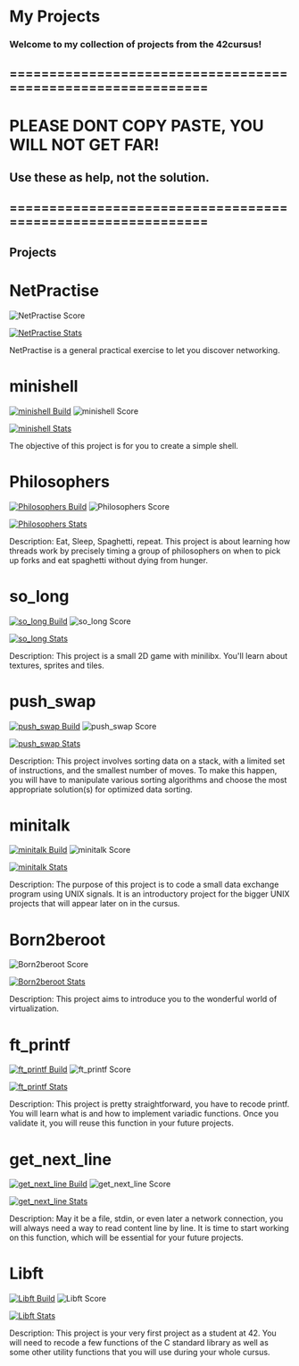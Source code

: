 # My Projects

### Welcome to my collection of projects from the 42cursus!
## ============================================================
# PLEASE DONT COPY PASTE, YOU WILL NOT GET FAR!
## Use these as help, not the solution.
## ============================================================
## Projects

# NetPractise

![NetPractise Score](https://img.shields.io/badge/Score-N\A-grey?style=for-the-badge)

[![NetPractise Stats](https://github-readme-stats.vercel.app/api/pin/?username=WOLFIE-OG&repo=NetPractise&theme=dark)](https://github.com/WOLFIE-OG/NetPractise)

NetPractise is a general practical exercise to let you discover networking. 

# minishell

[![minishell Build](https://img.shields.io/github/actions/workflow/status/WOLFIE-OG/minishell/makefile.yml?style=for-the-badge)](https://github.com/WOLFIE-OG/minishell/actions/workflows/makefile.yml) ![minishell Score](https://img.shields.io/badge/Score-125%2F100-brightgreen?style=for-the-badge)

[![minishell Stats](https://github-readme-stats.vercel.app/api/pin/?username=WOLFIE-OG&repo=minishell&theme=dark)](https://github.com/WOLFIE-OG/minishell)

The objective of this project is for you to create a simple shell.

# Philosophers

[![Philosophers Build](https://img.shields.io/github/actions/workflow/status/WOLFIE-OG/Philosophers/makefile.yml?style=for-the-badge)](https://github.com/WOLFIE-OG/Philosophers/actions/workflows/makefile.yml) ![Philosophers Score](https://img.shields.io/badge/Score-125%2F125-brightgreen?style=for-the-badge)

[![Philosophers Stats](https://github-readme-stats.vercel.app/api/pin/?username=WOLFIE-OG&repo=Philosophers&theme=dark)](https://github.com/WOLFIE-OG/Philosophers)

Description: Eat, Sleep, Spaghetti, repeat. This project is about learning how threads work by precisely timing a group of philosophers on when to pick up forks and eat spaghetti without dying from hunger. 

# so_long

[![so_long Build](https://img.shields.io/github/actions/workflow/status/WOLFIE-OG/so_long/makefile.yml?style=for-the-badge)](https://github.com/WOLFIE-OG/so_long/actions/workflows/makefile.yml) ![so_long Score](https://img.shields.io/badge/Score-125%2F125-brightgreen?style=for-the-badge)

[![so_long Stats](https://github-readme-stats.vercel.app/api/pin/?username=WOLFIE-OG&repo=so_long&theme=dark)](https://github.com/WOLFIE-OG/so_long)

Description: This project is a small 2D game with minilibx. You'll learn about textures, sprites and tiles. 

# push_swap

[![push_swap Build](https://img.shields.io/github/actions/workflow/status/WOLFIE-OG/push_swap/makefile.yml?style=for-the-badge)](https://github.com/WOLFIE-OG/push_swap/actions/workflows/makefile.yml) ![push_swap Score](https://img.shields.io/badge/Score-100%2F125-brightgreen?style=for-the-badge)

[![push_swap Stats](https://github-readme-stats.vercel.app/api/pin/?username=WOLFIE-OG&repo=push_swap&theme=dark)](https://github.com/WOLFIE-OG/push_swap)

Description: This project involves sorting data on a stack, with a limited set of instructions, and the smallest number of moves. To make this happen, you will have to manipulate various sorting algorithms and choose the most appropriate solution(s) for optimized data sorting.

# minitalk

[![minitalk Build](https://img.shields.io/github/actions/workflow/status/WOLFIE-OG/minitalk/makefile.yml?style=for-the-badge)](https://github.com/WOLFIE-OG/minitalk/actions/workflows/makefile.yml) ![minitalk Score](https://img.shields.io/badge/Score-125%2F125-brightgreen?style=for-the-badge)

[![minitalk Stats](https://github-readme-stats.vercel.app/api/pin/?username=WOLFIE-OG&repo=minitalk&theme=dark)](https://github.com/WOLFIE-OG/minitalk)

Description: The purpose of this project is to code a small data exchange program using UNIX signals. It is an introductory project for the bigger UNIX projects that will appear later on in the cursus.

# Born2beroot
![Born2beroot Score](https://img.shields.io/badge/Score-125%2F125-brightgreen?style=for-the-badge)

[![Born2beroot Stats](https://github-readme-stats.vercel.app/api/pin/?username=WOLFIE-OG&repo=born2beroot&theme=dark)](https://github.com/WOLFIE-OG/born2beroot) 

Description: This project aims to introduce you to the wonderful world of virtualization.

# ft_printf

[![ft_printf Build](https://img.shields.io/github/actions/workflow/status/WOLFIE-OG/ft_printf/makefile.yml?style=for-the-badge)](https://github.com/WOLFIE-OG/ft_printf/actions/workflows/makefile.yml) ![ft_printf Score](https://img.shields.io/badge/Score-100%2F125-brightgreen?style=for-the-badge)

[![ft_printf Stats](https://github-readme-stats.vercel.app/api/pin/?username=WOLFIE-OG&repo=ft_printf&theme=dark)](https://github.com/WOLFIE-OG/ft_printf)

Description: This project is pretty straightforward, you have to recode printf. You will learn what is and how to implement variadic functions. Once you validate it, you will reuse this function in your future projects. 

# get_next_line

[![get_next_line Build](https://img.shields.io/github/actions/workflow/status/WOLFIE-OG/get_next_line/makefile.yml?style=for-the-badge)](https://github.com/WOLFIE-OG/get_next_line/actions/workflows/makefile.yml) ![get_next_line Score](https://img.shields.io/badge/Score-125%2F125-brightgreen?style=for-the-badge)

[![get_next_line Stats](https://github-readme-stats.vercel.app/api/pin/?username=WOLFIE-OG&repo=get_next_line&theme=dark)](https://github.com/WOLFIE-OG/get_next_line)

Description: May it be a file, stdin, or even later a network connection, you will always need a way to read content line by line. It is time to start working on this function, which will be essential for your future projects. 

# Libft

[![Libft Build](https://img.shields.io/github/actions/workflow/status/WOLFIE-OG/libft/makefile.yml?style=for-the-badge)](https://github.com/WOLFIE-OG/libft/actions/workflows/makefile.yml) ![Libft Score](https://img.shields.io/badge/Score-100%2F125-brightgreen?style=for-the-badge)

[![Libft Stats](https://github-readme-stats.vercel.app/api/pin/?username=WOLFIE-OG&repo=libft&theme=dark)](https://github.com/WOLFIE-OG/libft)

Description: This project is your very first project as a student at 42. You will need to recode a few functions of the C standard library as well as some other utility functions that you will use during your whole cursus. 
